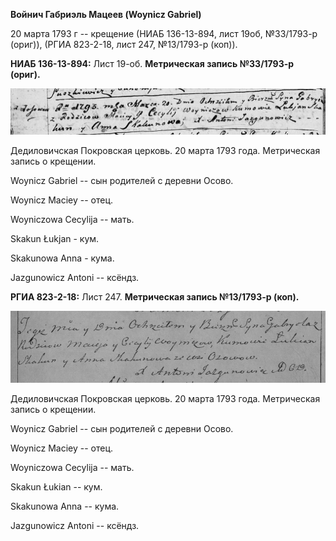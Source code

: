 **Войнич Габриэль Мацеев (Woynicz Gabriel)**

20 марта 1793 г -- крещение (НИАБ 136-13-894, лист 19об, №33/1793-р
(ориг)), (РГИА 823-2-18, лист 247, №13/1793-р (коп)).

**НИАБ 136-13-894:** Лист 19-об. **Метрическая запись №33/1793-р
(ориг).**

![](./media/a1edf552fc314a0f5d3e5b6136ec0307ff1188fa.png)

Дедиловичская Покровская церковь. 20 марта 1793 года. Метрическая запись
о крещении.

Woynicz Gabriel -- сын родителей с деревни Осовo.

Woynicz Maciey -- отец.

Woyniczowa Cecylija -- мать.

Skakun Łukjan - кум.

Skakunowa Anna - кума.

Jazgunowicz Antoni -- ксёндз.

**РГИА 823-2-18:** Лист 247. **Метрическая запись №13/1793-р (коп).**

![](./media/dc0e6a766b02c57d4783ecb47c0287a769e13536.png)

Дедиловичская Покровская церковь. 20 марта 1793 года. Метрическая запись
о крещении.

Woynicz Gabriel -- сын родителей с деревни Осово.

Woynicz Maciey -- отец.

Woyniczowa Cecylija -- мать.

Skakun Łukian -- кум.

Skakunowa Anna -- кума.

Jazgunowicz Antoni -- ксёндз.
